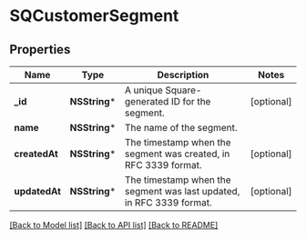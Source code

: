 # SQCustomerSegment

## Properties
Name | Type | Description | Notes
------------ | ------------- | ------------- | -------------
**_id** | **NSString*** | A unique Square-generated ID for the segment. | [optional] 
**name** | **NSString*** | The name of the segment. | 
**createdAt** | **NSString*** | The timestamp when the segment was created, in RFC 3339 format. | [optional] 
**updatedAt** | **NSString*** | The timestamp when the segment was last updated, in RFC 3339 format. | [optional] 

[[Back to Model list]](../README.md#documentation-for-models) [[Back to API list]](../README.md#documentation-for-api-endpoints) [[Back to README]](../README.md)


